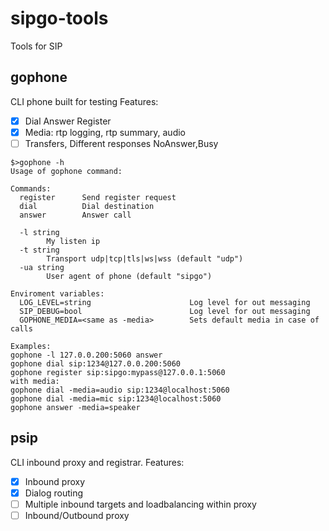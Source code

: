 # sipgo-tools
Tools for SIP

## gophone
CLI phone built for testing
Features:
- [x] Dial Answer Register
- [x] Media: rtp logging, rtp summary, audio
- [ ] Transfers, Different responses NoAnswer,Busy
```
$>gophone -h
Usage of gophone command:

Commands:
  register      Send register request
  dial          Dial destination
  answer        Answer call

  -l string
    	My listen ip
  -t string
    	Transport udp|tcp|tls|ws|wss (default "udp")
  -ua string
    	User agent of phone (default "sipgo")

Enviroment variables:
  LOG_LEVEL=string                      Log level for out messaging
  SIP_DEBUG=bool                        Log level for out messaging
  GOPHONE_MEDIA=<same as -media>        Sets default media in case of calls

Examples:
gophone -l 127.0.0.200:5060 answer
gophone dial sip:1234@127.0.0.200:5060
gophone register sip:sipgo:mypass@127.0.0.1:5060
with media:
gophone dial -media=audio sip:1234@localhost:5060
gophone dial -media=mic sip:1234@localhost:5060
gophone answer -media=speaker
```
## psip
CLI inbound proxy and registrar.
Features:
- [x] Inbound proxy
- [x] Dialog routing
- [ ] Multiple inbound targets and loadbalancing within proxy
- [ ] Inbound/Outbound proxy
